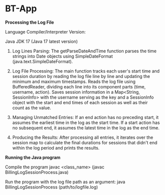 # BT-App
**Processing the Log File**

Language Compiler/Interpreter Version:

Java JDK 17 (Java 17 latest version)
  
1. Log Lines Parsing:
     The getParseDateAndTime function parses the time strings into Date objects using SimpleDateFormat (java.text.SimpleDateFormat).
   
2. Log File Processing:
    The main function tracks each user's start time and session duration by reading the log file line by line and updating the minimum and maximum timestamps.
    Reads the log file using BufferedReader, dividing each line into its component parts (time, username, action).
    Saves session information in a Map<String, SessionInfo> with the username serving as the key and a SessionInfo object with the start and end times of each session as well as their 
    count as the value.
   
3. Managing Unmatched Entries:
   If an end action has no preceding start, it assumes the earliest time in the log as the start time.
   If a start action has no subsequent end, it assumes the latest time in the log as the end time.

4. Producing the Results:
   After processing all entries, it iterates over the session map to calculate the final durations for sessions that didn't end within the log period and prints the results.

**Running the Java program**

 Compile the program
   javac <class_name> (javac BillingLogSessionProcess.java)
   
 Run the program with the log file path as an argument:
   java BillingLogSessionProcess  <argument> (path/to/logfile.log)


    
